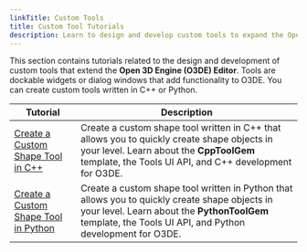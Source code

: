 ```yaml
---
linkTitle: Custom Tools
title: Custom Tool Tutorials
description: Learn to design and develop custom tools to expand the Open 3D Engine (O3DE).
---
```


This section contains tutorials related to the design and development of custom tools that extend the **Open 3D Engine (O3DE) Editor**. Tools are dockable widgets or dialog windows that add functionality to O3DE. You can create custom tools written in C++ or Python.

| Tutorial | Description |
| - | - |
| [Create a Custom Shape Tool in C++](shape-example-cpp) | Create a custom shape tool written in C++ that allows you to quickly create shape objects in your level. Learn about the **CppToolGem** template, the Tools UI API, and C++ development for O3DE. |
| [Create a Custom Shape Tool in Python](shape-example-py) | Create a custom shape tool written in Python that allows you to quickly create shape objects in your level. Learn about the **PythonToolGem** template, the Tools UI API, and Python development for O3DE. |
